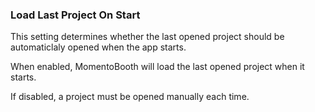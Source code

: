 ### Load Last Project On Start

This setting determines whether the last opened project should be automaticlaly opened when the app starts.

When enabled, MomentoBooth will load the last opened project when it starts.

If disabled, a project must be opened manually each time.
